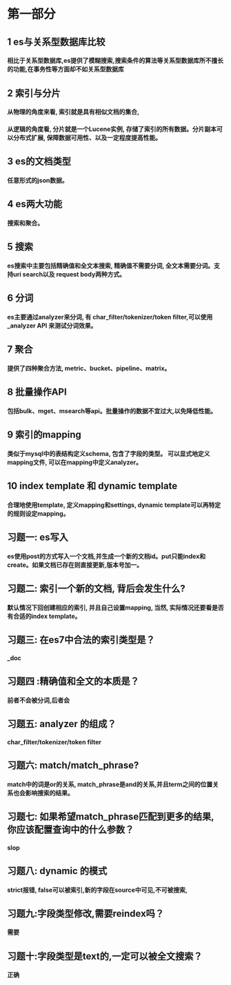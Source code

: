 # 第一部分
## 1 es与关系型数据库比较
#### 相比于关系型数据库,es提供了模糊搜索,搜索条件的算法等关系型数据库所不擅长的功能,在事务性等方面却不如关系型数据库

## 2 索引与分片
#### 从物理的角度来看, 索引就是具有相似文档的集合,
#### 从逻辑的角度看, 分片就是一个Lucene实例, 存储了索引的所有数据。分片副本可以分布式扩展, 保障数据可用性、以及一定程度提高性能。

## 3 es的文档类型
#### 任意形式的json数据。

## 4 es两大功能
#### 搜索和聚合。

## 5 搜索
#### es搜索中主要包括精确值和全文本搜索, 精确值不需要分词, 全文本需要分词。支持uri search以及 request body两种方式。

## 6 分词
#### es主要通过analyzer来分词, 有 char_filter/tokenizer/token filter,可以使用_analyzer API 来测试分词效果。

## 7 聚合
#### 提供了四种聚合方法, metric、bucket、pipeline、matrix。

## 8 批量操作API
#### 包括bulk、mget、msearch等api。批量操作的数据不宜过大,以免降低性能。

## 9 索引的mapping
#### 类似于mysql中的表结构定义schema, 包含了字段的类型。 可以显式地定义mapping文件, 可以在mapping中定义analyzer。

## 10 index template 和 dynamic template
#### 合理地使用template, 定义mapping和settings, dynamic template可以再特定的规则设定mapping。

## 习题一: es写入
#### es使用post的方式写入一个文档,并生成一个新的文档id。put只能index和create。如果文档已存在则直接更新,版本号加一。

## 习题二: 索引一个新的文档, 背后会发生什么?
#### 默认情况下回创建相应的索引, 并且自己设置mapping, 当然, 实际情况还要看是否有合适的index template。 

## 习题三: 在es7中合法的索引类型是？
#### _doc

## 习题四 :精确值和全文的本质是？
#### 前者不会被分词,后者会

## 习题五: analyzer 的组成？
#### char_filter/tokenizer/token filter

## 习题六: match/match_phrase?
#### match中的词是or的关系, match_phrase是and的关系,并且term之间的位置关系也会影响搜索的结果。

## 习题七: 如果希望match_phrase匹配到更多的结果, 你应该配置查询中的什么参数？
#### slop

## 习题八: dynamic 的模式
#### strict报错, false可以被索引,新的字段在source中可见,不可被搜索,

## 习题九:字段类型修改,需要reindex吗？
#### 需要

## 习题十:字段类型是text的,一定可以被全文搜索？
#### 正确
